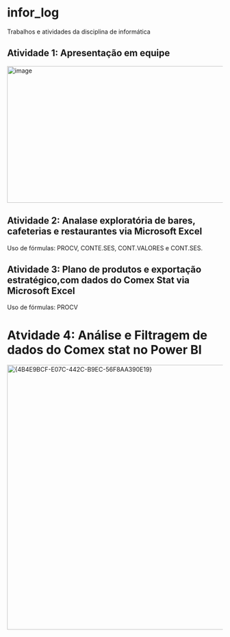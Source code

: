 # infor_log
Trabalhos e atividades da disciplina de informática
## Atividade 1: Apresentação em equipe
<img width="574" height="319" alt="image" src="https://github.com/user-attachments/assets/6c7de1a3-4393-4a0f-be67-effa44395f4c" />

## Atividade 2: Analase exploratória de bares, cafeterias e restaurantes via Microsoft Excel
Uso de fórmulas:  PROCV, CONTE.SES, CONT.VALORES e CONT.SES.

## Atividade 3: Plano de produtos e exportação estratégico,com dados do Comex Stat via Microsoft Excel 
Uso de fórmulas: PROCV

# Atvidade 4: Análise e Filtragem de dados do Comex stat no Power BI
<img width="1303" height="618" alt="{4B4E9BCF-E07C-442C-B9EC-56F8AA390E19}" src="https://github.com/user-attachments/assets/91565bb4-348a-4055-af0b-2b35d59ba507" />
